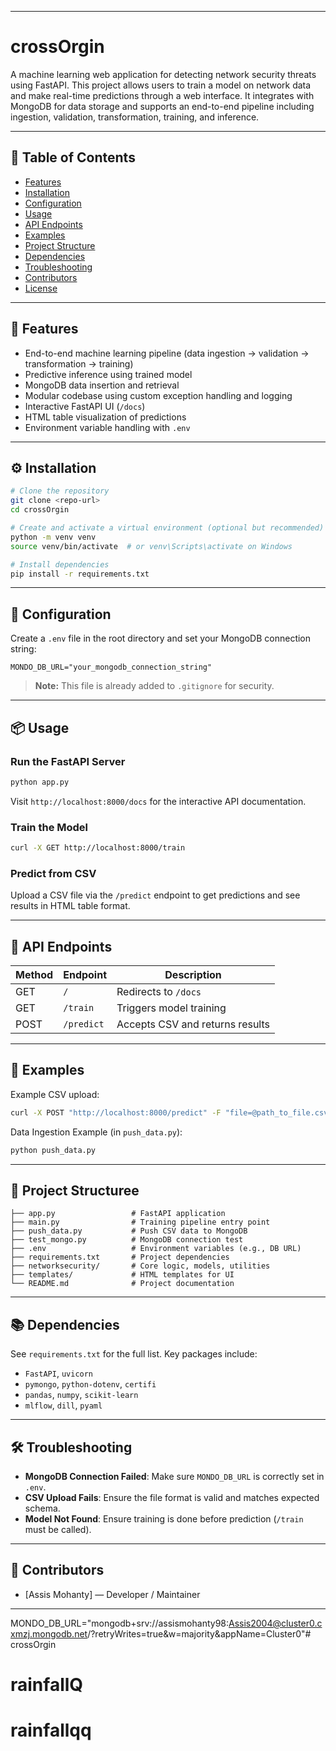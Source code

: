 
---

# crossOrgin

A machine learning web application for detecting network security threats using FastAPI. This project allows users to train a model on network data and make real-time predictions through a web interface. It integrates with MongoDB for data storage and supports an end-to-end pipeline including ingestion, validation, transformation, training, and inference.

---

## 📑 Table of Contents

* [Features](#features)
* [Installation](#installation)
* [Configuration](#configuration)
* [Usage](#usage)
* [API Endpoints](#api-endpoints)
* [Examples](#examples)
* [Project Structure](#project-structure)
* [Dependencies](#dependencies)
* [Troubleshooting](#troubleshooting)
* [Contributors](#contributors)
* [License](#license)

---

## 🚀 Features

* End-to-end machine learning pipeline (data ingestion → validation → transformation → training)
* Predictive inference using trained model
* MongoDB data insertion and retrieval
* Modular codebase using custom exception handling and logging
* Interactive FastAPI UI (`/docs`)
* HTML table visualization of predictions
* Environment variable handling with `.env`

---

## ⚙️ Installation

```bash
# Clone the repository
git clone <repo-url>
cd crossOrgin

# Create and activate a virtual environment (optional but recommended)
python -m venv venv
source venv/bin/activate  # or venv\Scripts\activate on Windows

# Install dependencies
pip install -r requirements.txt
```

---

## 🔧 Configuration

Create a `.env` file in the root directory and set your MongoDB connection string:

```env
MONDO_DB_URL="your_mongodb_connection_string"
```

> **Note:** This file is already added to `.gitignore` for security.

---

## 📦 Usage

### Run the FastAPI Server

```bash
python app.py
```

Visit `http://localhost:8000/docs` for the interactive API documentation.

### Train the Model

```bash
curl -X GET http://localhost:8000/train
```

### Predict from CSV

Upload a CSV file via the `/predict` endpoint to get predictions and see results in HTML table format.

---

## 🧪 API Endpoints

| Method | Endpoint   | Description                     |
| ------ | ---------- | ------------------------------- |
| GET    | `/`        | Redirects to `/docs`            |
| GET    | `/train`   | Triggers model training         |
| POST   | `/predict` | Accepts CSV and returns results |

---

## 🧾 Examples

Example CSV upload:

```bash
curl -X POST "http://localhost:8000/predict" -F "file=@path_to_file.csv"
```

Data Ingestion Example (in `push_data.py`):

```bash
python push_data.py
```

---

## 🧱 Project Structuree

```
├── app.py                 # FastAPI application
├── main.py                # Training pipeline entry point
├── push_data.py           # Push CSV data to MongoDB
├── test_mongo.py          # MongoDB connection test
├── .env                   # Environment variables (e.g., DB URL)
├── requirements.txt       # Project dependencies
├── networksecurity/       # Core logic, models, utilities
├── templates/             # HTML templates for UI
└── README.md              # Project documentation
```

---

## 📚 Dependencies

See `requirements.txt` for the full list. Key packages include:

* `FastAPI`, `uvicorn`
* `pymongo`, `python-dotenv`, `certifi`
* `pandas`, `numpy`, `scikit-learn`
* `mlflow`, `dill`, `pyaml`

---

## 🛠️ Troubleshooting

* **MongoDB Connection Failed**: Make sure `MONDO_DB_URL` is correctly set in `.env`.
* **CSV Upload Fails**: Ensure the file format is valid and matches expected schema.
* **Model Not Found**: Ensure training is done before prediction (`/train` must be called).

---

## 👥 Contributors

* \[Assis Mohanty] — Developer / Maintainer

---



MONDO_DB_URL="mongodb+srv://assismohanty98:Assis2004@cluster0.cxmzj.mongodb.net/?retryWrites=true&w=majority&appName=Cluster0"# crossOrgin
# rainfallQ
# rainfallqq

